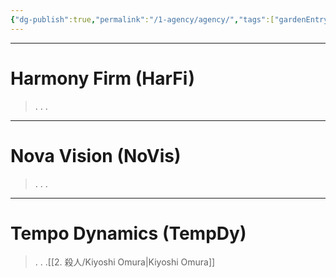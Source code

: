 ```yaml
---
{"dg-publish":true,"permalink":"/1-agency/agency/","tags":["gardenEntry"]}
---
```



***

# Harmony Firm (HarFi)

> .
> .
> .

***

# Nova Vision (NoVis)

> .
> .
> .

***

# Tempo Dynamics (TempDy)

> .
> .
> .[[2. 殺人/Kiyoshi Omura\|Kiyoshi Omura]]
> 

